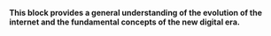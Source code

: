**This block provides a general understanding of the evolution of the internet and the fundamental concepts of the new digital era.**
